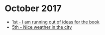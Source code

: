 # October 2017

  - [1st - I am running out of ideas for the book](/2017/2017-10/2017-10-01.md)
  - [5th - Nice weather in the city](/2017/2017-10/2017-10-05.md)
